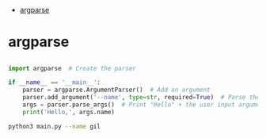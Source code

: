 <!--ts-->
* [argparse](#argparse)

<!-- Created by https://github.com/ekalinin/github-markdown-toc -->
<!-- Added by: gil_diy, at: Sat 03 Dec 2022 13:46:24 IST -->

<!--te-->


# argparse

## 

```python
import argparse  # Create the parser

if __name__ == '__main__':
    parser = argparse.ArgumentParser()  # Add an argument
    parser.add_argument('--name', type=str, required=True)  # Parse the argument
    args = parser.parse_args()  # Print "Hello" + the user input argument
    print('Hello,', args.name)
```

```bash
python3 main.py --name gil
```
